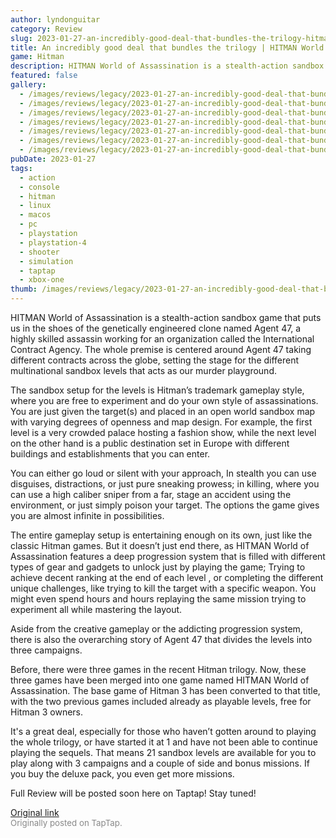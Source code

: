 ```yaml
---
author: lyndonguitar
category: Review
slug: 2023-01-27-an-incredibly-good-deal-that-bundles-the-trilogy-hitman-world-of-assassination-first-i
title: An incredibly good deal that bundles the trilogy | HITMAN World of Assassination - First Impressions
game: Hitman
description: HITMAN World of Assassination is a stealth-action sandbox game that puts us in the shoes of the genetically engineered clone named Agent 47, a highly skilled assassin working for an organization called the International Contract Agency. The whole premise is centered around Agent 47 taking different contracts across the globe, setting the stage for the different multinational sandbox levels that acts as our murder playground.
featured: false
gallery:
  - /images/reviews/legacy/2023-01-27-an-incredibly-good-deal-that-bundles-the-trilogy--hitman-world-of-assassination---first-i-0.avif
  - /images/reviews/legacy/2023-01-27-an-incredibly-good-deal-that-bundles-the-trilogy--hitman-world-of-assassination---first-i-1.avif
  - /images/reviews/legacy/2023-01-27-an-incredibly-good-deal-that-bundles-the-trilogy--hitman-world-of-assassination---first-i-2.avif
  - /images/reviews/legacy/2023-01-27-an-incredibly-good-deal-that-bundles-the-trilogy--hitman-world-of-assassination---first-i-3.avif
  - /images/reviews/legacy/2023-01-27-an-incredibly-good-deal-that-bundles-the-trilogy--hitman-world-of-assassination---first-i-4.avif
  - /images/reviews/legacy/2023-01-27-an-incredibly-good-deal-that-bundles-the-trilogy--hitman-world-of-assassination---first-i-5.avif
  - /images/reviews/legacy/2023-01-27-an-incredibly-good-deal-that-bundles-the-trilogy--hitman-world-of-assassination---first-i-6.avif
pubDate: 2023-01-27
tags:
  - action
  - console
  - hitman
  - linux
  - macos
  - pc
  - playstation
  - playstation-4
  - shooter
  - simulation
  - taptap
  - xbox-one
thumb: /images/reviews/legacy/2023-01-27-an-incredibly-good-deal-that-bundles-the-trilogy--hitman-world-of-assassination---first-i-0.avif
---
```


HITMAN World of Assassination is a stealth-action sandbox game that puts us in the shoes of the genetically engineered clone named Agent 47, a highly skilled assassin working for an organization called the International Contract Agency. The whole premise is centered around Agent 47 taking different contracts across the globe, setting the stage for the different multinational sandbox levels that acts as our murder playground.

The sandbox setup for the levels is Hitman’s trademark gameplay style, where you are free to experiment and do your own style of assassinations. You are just given the target(s) and placed in an open world sandbox map with varying degrees of openness and map design. For example, the first level is a very crowded palace hosting a fashion show, while the next level on the other hand is a public destination set in Europe with different buildings and establishments that you can enter.

You can either go loud or silent with your approach, In stealth you can use disguises, distractions, or just pure sneaking prowess; in killing, where you can use a high caliber sniper from a far, stage an accident using the environment, or just simply poison your target. The options the game gives you are almost infinite in possibilities.

The entire gameplay setup is entertaining enough on its own, just like the classic Hitman games. But it doesn’t just end there, as HITMAN World of Assassination features a deep progression system that is filled with different types of gear and gadgets to unlock just by playing the game; Trying to achieve decent ranking at the end of each level , or completing the different unique challenges, like trying to kill the target with a specific weapon. You might even spend hours and hours replaying the same mission trying to experiment all while mastering the layout.

Aside from the creative gameplay or the addicting progression system, there is also the overarching story of Agent 47 that divides the levels into three campaigns.

Before, there were three games in the recent Hitman trilogy. Now, these three games have been merged into one game named HITMAN World of Assassination. The base game of Hitman 3 has been converted to that title, with the two previous games included already as playable levels, free for Hitman 3 owners.

It's a great deal, especially for those who haven’t gotten around to playing the whole trilogy, or have started it at 1 and have not been able to continue playing the sequels. That means 21 sandbox levels are available for you to play along with 3 campaigns and a couple of side and bonus missions. If you buy the deluxe pack, you even get more missions.

Full Review will be posted soon here on Taptap! Stay tuned!

[Original link](https://www.taptap.io/post/4353212)<br><span style="font-size: 0.95em; color: #888;">Originally posted on TapTap.</span>